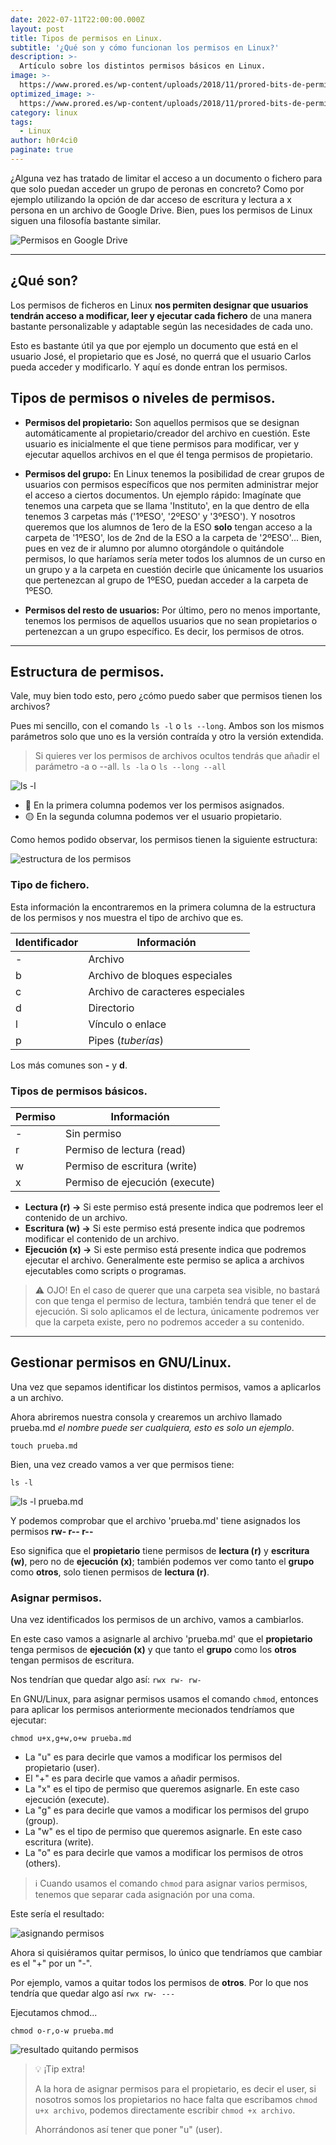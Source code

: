 ```yaml
---
date: 2022-07-11T22:00:00.000Z
layout: post
title: Tipos de permisos en Linux.
subtitle: '¿Qué son y cómo funcionan los permisos en Linux?'
description: >-
  Artículo sobre los distintos permisos básicos en Linux.
image: >-
  https://www.prored.es/wp-content/uploads/2018/11/prored-bits-de-permisos-unix-permission-bits.png
optimized_image: >-
  https://www.prored.es/wp-content/uploads/2018/11/prored-bits-de-permisos-unix-permission-bits.png
category: linux
tags:
  - Linux
author: h0r4ci0
paginate: true
---
```


¿Alguna vez has tratado de limitar el acceso a un documento o fichero para que solo puedan acceder un grupo de peronas en concreto? Como por ejemplo utilizando la opción de
dar acceso de escritura y lectura a x persona en un archivo de Google Drive. Bien, pues los permisos de Linux siguen una filosofía bastante similar.

![Permisos en Google Drive](https://d2x3xhvgiqkx42.cloudfront.net/12345678-1234-1234-1234-1234567890ab/119522e8-5a8d-47c6-814f-ebabe28d68d7/2021/01/20/955a4d37-c8d0-4578-8ab6-f780eb50814f/9665a934-f429-485d-bbba-c73ba5911068.jpg)

---

## ¿Qué son?

Los permisos de ficheros en Linux **nos permiten designar que usuarios tendrán acceso a modificar, leer y ejecutar cada fichero** de una manera bastante personalizable y adaptable
según las necesidades de cada uno.

Esto es bastante útil ya que por ejemplo un documento que está en el usuario José, el propietario que es José, no querrá que el usuario Carlos pueda acceder y modificarlo. Y aquí es donde entran
los permisos.

## Tipos de permisos o niveles de permisos.

- **Permisos del propietario:** Son aquellos permisos que se designan automáticamente al propietario/creador del archivo en cuestión. Este usuario es inicialmente el que
tiene permisos para modificar, ver y ejecutar aquellos archivos en el que él tenga permisos de propietario.

- **Permisos del grupo:** En Linux tenemos la posibilidad de crear grupos de usuarios con permisos específicos que nos permiten administrar mejor el acceso a ciertos documentos.
Un ejemplo rápido: Imagínate que tenemos una carpeta que se llama 'Instituto', en la que dentro de ella tenemos 3 carpetas más ('1ºESO', '2ºESO' y '3ºESO'). Y nosotros queremos que
los alumnos de 1ero de la ESO **solo** tengan acceso a la carpeta de '1ºESO', los de 2nd de la ESO a la carpeta de '2ºESO'... Bien, pues en vez de ir alumno por alumno otorgándole
o quitándole permisos, lo que haríamos sería meter todos los alumnos de un curso en un grupo y a la carpeta en cuestión decirle que únicamente los usuarios que pertenezcan al grupo
de 1ºESO, puedan acceder a la carpeta de 1ºESO.

- **Permisos del resto de usuarios:** Por último, pero no menos importante, tenemos los permisos de aquellos usuarios que no sean propietarios o pertenezcan a un grupo específico.
Es decir, los permisos de otros.

---

## Estructura de permisos.

Vale, muy bien todo esto, pero ¿cómo puedo saber que permisos tienen los archivos?

Pues mi sencillo, con el comando `ls -l` o `ls --long`.
Ambos son los mismos parámetros solo que uno es la versión contraída y otro la versión extendida.


> Si quieres ver los permisos de archivos ocultos tendrás que añadir el parámetro -a o --all. `ls -la` o `ls --long --all`

![ls -l](http://telegra.ph/file/393e180dcbaa93a5373fa.jpg)

- 🔴​ En la primera columna podemos ver los permisos asignados.
- 🟡​ En la segunda columna podemos ver el usuario propietario.

Como hemos podido observar, los permisos tienen la siguiente estructura:

![estructura de los permisos](https://computernewagedotcom.files.wordpress.com/2015/06/representacion-permisos-en-linux1.png)

### Tipo de fichero.

Esta información la encontraremos en la primera columna de la estructura de los permisos y nos muestra el tipo de archivo que es.

| Identificador | Información |
| ------- | ----------- |
| -       | Archivo |
| b | Archivo de bloques especiales |
| c | Archivo de caracteres especiales |
| d | Directorio |
| l | Vínculo o enlace |
| p | Pipes (_tuberías_) |

Los más comunes son **-** y **d**.

### Tipos de permisos básicos.

| Permiso | Información |
| ------- | ----------- |
| - | Sin permiso |
| r | Permiso de lectura (read)|
| w | Permiso de escritura (write)|
| x | Permiso de ejecución (execute)|

- **Lectura (r) ->** Si este permiso está presente indica que podremos leer el contenido de un archivo.
- **Escritura (w) ->** Si este permiso está presente indica que podremos modificar el contenido de un archivo.
- **Ejecución (x) ->** Si este permiso está presente indica que podremos ejecutar el archivo. Generalmente este permiso se aplica a archivos ejecutables como scripts o programas.

> ⚠️ OJO! En el caso de querer que una carpeta sea visible, no bastará con que tenga el permiso de lectura, también tendrá que tener el de ejecución.
> Si solo aplicamos el de lectura, únicamente podremos ver que la carpeta existe, pero no podremos acceder a su contenido.

---

## Gestionar permisos en GNU/Linux.

Una vez que sepamos identificar los distintos permisos, vamos a aplicarlos a un archivo.

Ahora abriremos nuestra consola y crearemos un archivo llamado prueba.md _el nombre puede ser cualquiera, esto es solo un ejemplo_.

`touch prueba.md`

Bien, una vez creado vamos a ver que permisos tiene:

`ls -l`

![ls -l prueba.md](http://telegra.ph/file/a66dc8833698ac7b774af.jpg)

Y podemos comprobar que el archivo 'prueba.md' tiene asignados los permisos **rw- r-- r--**

Eso significa que el **propietario** tiene permisos de **lectura (r)** y **escritura (w)**, pero no de **ejecución (x)**; también podemos ver como tanto el **grupo** como **otros**,
solo tienen permisos de **lectura (r)**.

### Asignar permisos.

Una vez identificados los permisos de un archivo, vamos a cambiarlos.

En este caso vamos a asignarle al archivo 'prueba.md' que el **propietario** tenga permisos de **ejecución (x)** y que tanto el **grupo** como los **otros** tengan permisos
de escritura.

Nos tendrían que quedar algo así: `rwx rw- rw-`

En GNU/Linux, para asignar permisos usamos el comando `chmod`, entonces para aplicar los permisos anteriormente mecionados tendríamos que ejecutar:

`chmod u+x,g+w,o+w prueba.md`

- La "u" es para decirle que vamos a modificar los permisos del propietario (user).
- El "+" es para decirle que vamos a añadir permisos.
- La "x" es el tipo de permiso que queremos asignarle. En este caso ejecución (execute).
- La "g" es para decirle que vamos a modificar los permisos del grupo (group).
- La "w" es el tipo de permiso que queremos asignarle. En este caso escritura (write).
- La "o" es para decirle que vamos a modificar los permisos de otros (others).

> ℹ️ Cuando usamos el comando `chmod` para asignar varios permisos, tenemos que separar cada asignación por una coma.

Este sería el resultado:

![asignando permisos](http://telegra.ph/file/544cbe9e9fb2a8d85c77a.jpg)

Ahora si quisiéramos quitar permisos, lo único que tendríamos que cambiar es el "+" por un "-".

Por ejemplo, vamos a quitar todos los permisos de **otros**. Por lo que nos tendría que quedar algo así `rwx rw- ---`

Ejecutamos chmod...

`chmod o-r,o-w prueba.md`

![resultado quitando permisos](http://telegra.ph/file/dd26e65c7e3208bd53b15.jpg)

> 💡 ¡Tip extra!
>
> A la hora de asignar permisos para el propietario, es decir el user, si nosotros somos los propietarios no hace falta que escribamos `chmod u+x archivo`,
> podemos directamente escribir `chmod +x archivo`.
>
> Ahorrándonos así tener que poner "u" (user).

<!-- --page-break-- -->

